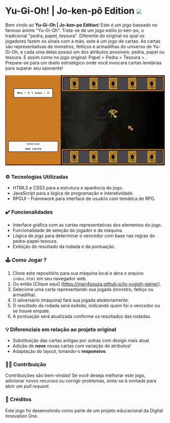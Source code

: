 # Yu-Gi-Oh! | Jo-ken-pô Edition <img height="32px" src="./src/assets/favicon/Favicon.ico" type="image/x-icon"><br>

Bem vindo ao **Yu-Gi-Oh | Jo-ken-po Edition**! Este é um jogo baseado no famoso anime "Yu-Gi-Oh". Trata-se de um jogo estilo jo-ken-po, o tradicional "pedra, papel, tesoura". Diferente do original no qual os jogadores fazem os sinais com a mão, este é um jogo de cartas. As cartas são representativas de monstros, feitiços e armadilhas do universo de Yu-Gi-Oh, e cada uma delas possui um dos atributos possíveis: pedra, papel ou tesoura. E assim como no jogo original: Papel > Pedra > Tesoura > . Prepare-se para um duelo estratégico onde você invocará cartas lendárias para superar seu oponente!

<p align="center">
  <img width="700px" src="src/assets/images/yugioh-gif.gif">
</p>

### ⚙ Tecnologias Utilizadas

- HTML5 e CSS3 para a estrutura e aparência do jogo.
- JavaScript para a lógica de programação e interatividade.
- RPGUI - Framework para interface de usuário com temática de RPG.

### ✔️ Funcionalidades

- Interface gráfica com as cartas representativas dos elementos do jogo.
- Funcionalidade de seleção do jogador e da máquina.
- Lógica de jogo para determinar o vencedor com base nas regras do pedra-papel-tesoura.
- Exibição do resultado da rodada e da pontuação.

### 🕹️ Como Jogar ?

1. Clone este repositório para sua máquina local e abra o arquivo `index.html` em seu navegador web.
2. Ou então [Clique aqui] (https://mari4souza.github.io/js-yugioh-game/).
3. Selecione uma carta representando sua jogada (monstro, feitiço ou armadilha).
4. O adversário (máquina) fará sua jogada aleatoriamente.
5. O resultado da rodada será exibido, indicando quem foi o vencedor ou se houve empate.
6. A pontuação será atualizada conforme os resultados das rodadas.

### 💡 Diferenciais em relação ao projeto original

- Substituição das cartas antigas por outras com design mais atual.
- Adição de **nove** novas cartas com variação de atributos! 
- Adaptação do layout, tonando-o **responsivo**.


### 🤝🏻 Contribuição

Contribuições são bem-vindas! Se você deseja melhorar este jogo, adicionar novos recursos ou corrigir problemas, sinta-se à vontade para abrir um _pull request_.


### 📝 Créditos

Este jogo foi desenvolvido como parte de um projeto educacional da Digital Innovation One.
